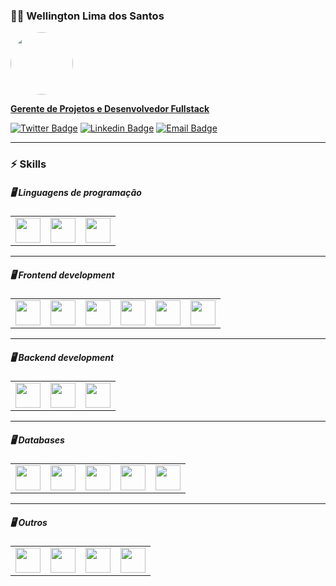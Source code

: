 ### :technologist: Wellington Lima dos Santos
<a href="https://github.com/wellington-lima">
 <img style="border-radius: 50%;" src="https://avatars.githubusercontent.com/u/11821851?v=4" width="100px;" alt=""/>
 <br />

 <p><b>Gerente de Projetos e Desenvolvedor Fullstack</b></sub></a></p>

[![Twitter Badge](https://img.shields.io/badge/-@Welling52805950-1ca0f1?style=flat-square&labelColor=1ca0f1&logo=twitter&logoColor=white&link=https://twitter.com/Welling52805950)](https://twitter.com/Welling52805950) [![Linkedin Badge](https://img.shields.io/badge/-Wellington-blue?style=flat-square&logo=Linkedin&logoColor=white&link=https://www.linkedin.com/in/wellington-lima-dos-santos-13343143/)](https://www.linkedin.com/in/wellington-lima-dos-santos-13343143/) 
[![Email Badge](https://img.shields.io/badge/-wellington@sophysistemas.com-c14438?style=flat-square&logo=Gmail&color=11ab3a&logoColor=white&link=mailto:wellington@sophysistemas.com)](mailto:wellington@sophysistemas.com)


<hr>

### ⚡ Skills
##### :desktop_computer: Linguagens de programação
<table>
 <tr>
  <td><img src="https://cdn.jsdelivr.net/gh/devicons/devicon/icons/java/java-original-wordmark.svg" width="40" height="40"/></td>
  <td><img src="https://cdn.jsdelivr.net/gh/devicons/devicon/icons/php/php-original.svg" width="40" height="40" /></td>
  <td><img src="https://cdn.jsdelivr.net/gh/devicons/devicon/icons/javascript/javascript-original.svg" width="40" height="40" /></td>
 </tr>
</table>

<hr>

##### :desktop_computer: Frontend development
<table>
 <tr>
  <td><img src="https://cdn.jsdelivr.net/gh/devicons/devicon/icons/react/react-original-wordmark.svg" width="40" height="40"/></td>
  <td><img src="https://cdn.jsdelivr.net/gh/devicons/devicon/icons/nextjs/nextjs-original.svg" width="40" height="40"/></td>
  <td><img src="https://cdn.jsdelivr.net/gh/devicons/devicon/icons/html5/html5-plain-wordmark.svg" width="40" height="40"/></td>
  <td><img src="https://cdn.jsdelivr.net/gh/devicons/devicon/icons/css3/css3-original.svg" width="40" height="40"/></td>
  <td><img src="https://cdn.jsdelivr.net/gh/devicons/devicon/icons/tailwindcss/tailwindcss-original-wordmark.svg" width="40" height="40"/></td>
  <td><img src="https://cdn.jsdelivr.net/gh/devicons/devicon/icons/bootstrap/bootstrap-original-wordmark.svg" width="40" height="40"/></td>
 </tr>
</table>

<hr>

##### :desktop_computer: Backend development
<table>
 <tr>
  <td><img src="https://cdn.jsdelivr.net/gh/devicons/devicon/icons/nodejs/nodejs-original-wordmark.svg" width="40" height="40"/></td>
  <td><img src="https://cdn.jsdelivr.net/gh/devicons/devicon/icons/spring/spring-original-wordmark.svg" width="40" height="40"/></td>
  <td><img src="https://cdn.jsdelivr.net/gh/devicons/devicon/icons/express/express-original-wordmark.svg" width="40" height="40"/></td>
 </tr>
</table>

<hr>

##### :desktop_computer: Databases
<table>
 <tr>
  <td><img src="https://cdn.jsdelivr.net/gh/devicons/devicon/icons/mysql/mysql-original.svg" width="40" height="40"/></td>
  <td><img src="https://cdn.jsdelivr.net/gh/devicons/devicon/icons/postgresql/postgresql-original.svg" width="40" height="40"/></td>
  <td><img src="https://cdn.jsdelivr.net/gh/devicons/devicon/icons/microsoftsqlserver/microsoftsqlserver-plain.svg" width="40" height="40"/></td>
  <td><img src="https://cdn.jsdelivr.net/gh/devicons/devicon/icons/oracle/oracle-original.svg" width="40" height="40"/></td>
  <td><img src="https://cdn.jsdelivr.net/gh/devicons/devicon/icons/mongodb/mongodb-original.svg" width="40" height="40"/></td>
 </tr>
</table>

<hr>

##### :desktop_computer: Outros
<table>
 <tr>
  <td><img src="https://cdn.jsdelivr.net/gh/devicons/devicon/icons/linux/linux-original.svg" width="40" height="40"/></td>
  <td><img src="https://cdn.jsdelivr.net/gh/devicons/devicon/icons/git/git-original-wordmark.svg" width="40" height="40"/></td>
  <td><img src="https://cdn.jsdelivr.net/gh/devicons/devicon/icons/github/github-original-wordmark.svg" width="40" height="40"/></td>
  <td><img src="https://cdn.jsdelivr.net/gh/devicons/devicon/icons/gitlab/gitlab-original-wordmark.svg" width="40" height="40"/></td>
 </tr>
</table>